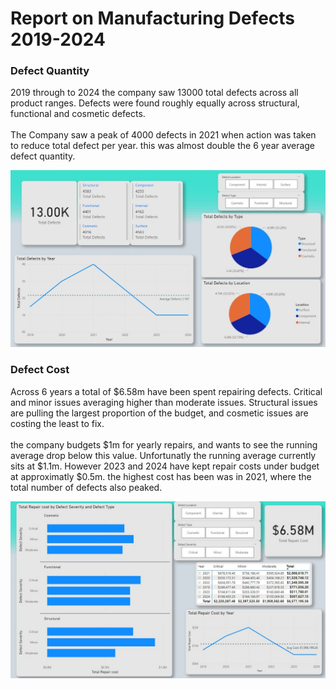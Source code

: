 # Report on Manufacturing Defects 2019-2024
### Defect Quantity
2019 through to 2024 the company saw 13000 total defects across all product ranges. Defects were found roughly equally across structural, functional and cosmetic defects.<br>
<br>
The Company saw a peak of 4000 defects in 2021 when action was taken to reduce total defect per year. this was almost double the 6 year average defect quantity.

![alt text](https://github.com/LWhiteF/LewisPortfolio/blob/61a473396e9468cbd0c968d578e1666dd8522c61/Manufacturing%20Project/Pictures/bi1.JPG)

### Defect Cost
Across 6 years a total of $6.58m have been spent repairing defects. Critical and minor issues averaging higher than moderate issues. Structural issues are pulling the largest proportion of the budget, and cosmetic issues are costing the least to fix.<br>
<br>
the company budgets $1m for yearly repairs, and wants to see the running average drop below this value. Unfortunatly
the running average currently sits at $1.1m. However 2023 and 2024 have kept repair costs under budget at approximatly $0.5m.
the highest cost has been was in 2021, where the total number of defects also peaked.

![alt text](https://github.com/LWhiteF/LewisPortfolio/blob/61a473396e9468cbd0c968d578e1666dd8522c61/Manufacturing%20Project/Pictures/bi2.JPG)

